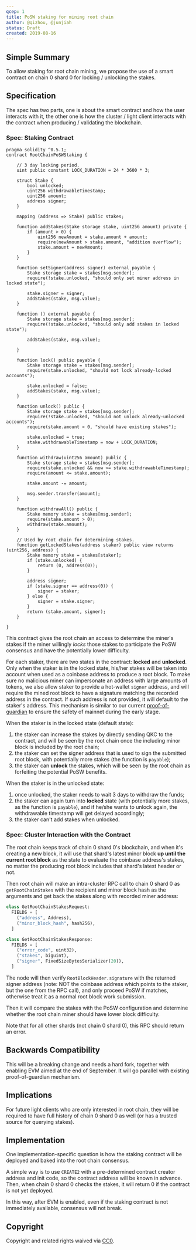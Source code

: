 ```yaml
---
qcep: 1
title: PoSW staking for mining root chain
author: @qizhou, @junjiah
status: Draft
created: 2019-08-16
---
```


## Simple Summary

To allow staking for root chain mining, we propose the use of a smart contract on chain 0 shard 0 for locking / unlocking the stakes.

## Specification

The spec has two parts, one is about the smart contract and how the user interacts with it, the other one is how the cluster / light client interacts with the contract when producing / validating the blockchain.

### Spec: Staking Contract

```
pragma solidity ^0.5.1;
contract RootChainPoSWStaking {

    // 3 day locking period.
    uint public constant LOCK_DURATION = 24 * 3600 * 3;

    struct Stake {
        bool unlocked;
        uint256 withdrawableTimestamp;
        uint256 amount;
        address signer;
    }

    mapping (address => Stake) public stakes;

    function addStakes(Stake storage stake, uint256 amount) private {
        if (amount > 0) {
            uint256 newAmount = stake.amount + amount;
            require(newAmount > stake.amount, "addition overflow");
            stake.amount = newAmount;
        }
    }

    function setSigner(address signer) external payable {
        Stake storage stake = stakes[msg.sender];
        require(!stake.unlocked, "should only set miner address in locked state");

        stake.signer = signer;
        addStakes(stake, msg.value);
    }

    function () external payable {
        Stake storage stake = stakes[msg.sender];
        require(!stake.unlocked, "should only add stakes in locked state");

        addStakes(stake, msg.value);

    }

    function lock() public payable {
        Stake storage stake = stakes[msg.sender];
        require(stake.unlocked, "should not lock already-locked accounts");

        stake.unlocked = false;
        addStakes(stake, msg.value);
    }

    function unlock() public {
        Stake storage stake = stakes[msg.sender];
        require(!stake.unlocked, "should not unlock already-unlocked accounts");
        require(stake.amount > 0, "should have existing stakes");

        stake.unlocked = true;
        stake.withdrawableTimestamp = now + LOCK_DURATION;
    }

    function withdraw(uint256 amount) public {
        Stake storage stake = stakes[msg.sender];
        require(stake.unlocked && now >= stake.withdrawableTimestamp);
        require(amount <= stake.amount);

        stake.amount -= amount;

        msg.sender.transfer(amount);
    }

    function withdrawAll() public {
        Stake memory stake = stakes[msg.sender];
        require(stake.amount > 0);
        withdraw(stake.amount);
    }

    // Used by root chain for determining stakes.
    function getLockedStakes(address staker) public view returns (uint256, address) {
        Stake memory stake = stakes[staker];
        if (stake.unlocked) {
            return (0, address(0));
        }

        address signer;
        if (stake.signer == address(0)) {
            signer = staker;
        } else {
            signer = stake.signer;
        }
        return (stake.amount, signer);
    }

}
```

This contract gives the root chain an access to determine the miner's stakes if the miner willingly *locks* those stakes to participate the PoSW consensus and have the potentially lower difficulty.

For each staker, there are two states in the contract: **locked** and **unlocked**. Only when the staker is in the locked state, his/her stakes will be taken into account when used as a coinbase address to produce a root block. To make sure no malicious miner can impersonate an address with large amounts of tokens, we also allow staker to provide a hot-wallet `signer` address, and will require the mined root block to have a signature matching the recorded address in the contract. If such address is not provided, it will default to the staker's address. This mechanism is similar to our current [proof-of-guardian](https://github.com/QuarkChain/pyquarkchain/wiki/Ethash-with-Guardian) to ensure the safety of mainnet during the early stage.

When the staker is in the locked state (default state):

1. the staker can increase the stakes by directly sending QKC to the contract, and will be seen by the root chain once the including minor block is included by the root chain;
1. the staker can set the signer address that is used to sign the submitted root block, with potentially more stakes (the function is `payable`);
1. the staker can **unlock** the stakes, which will be seen by the root chain as forfeiting the potential PoSW benefits.

When the staker is in the unlocked state:

1. once unlocked, the staker needs to wait 3 days to withdraw the funds;
1. the staker can again turn into **locked** state (with potentially more stakes, as the function is `payable`), and if he/she wants to unlock again, the withdrawable timestamp will get delayed accordingly;
1. the staker can't add stakes when unlocked.

### Spec: Cluster Interaction with the Contract

The root chain keeps track of chain 0 shard 0's blockchain, and when it's creating a new block, it will use that shard's latest minor block **up until the current root block** as the state to evaluate the coinbase address's stakes, no matter the producing root block includes that shard's latest header or not.

Then root chain will make an intra-cluster RPC call to chain 0 shard 0 as `getRootChainStakes` with the recipient and minor block hash as the arguments and get back the stakes along with recorded miner address:

```python
class GetRootChainStakesRequest:
  FIELDS = [
    ("address", Address),
    ("minor_block_hash", hash256),
  ]

class GetRootChainStakesResponse:
  FIELDS = [
    ("error_code", uint32),
    ("stakes", biguint),
    ("signer", FixedSizeBytesSerializer(20)),
  ]
```

The node will then verify `RootBlockHeader.signature` with the returned signer address (note: NOT the coinbase address which points to the staker, but the one from the RPC call), and only proceed PoSW if matches, otherwise treat it as a normal root block work submission.

Then it will compare the stakes with the PoSW configuration and determine whether the root chain miner should have lower block difficulty.

Note that for all other shards (not chain 0 shard 0), this RPC should return an error.

## Backwards Compatibility

This will be a breaking change and needs a hard fork, together with enabling EVM aimed at the end of September. It will go parallel with existing proof-of-guardian mechanism.

## Implications

For future light clients who are only interested in root chain, they will be required to have full history of chain 0 shard 0 as well (or has a trusted source for querying stakes).

## Implementation

One implementation-specific question is how the staking contract will be deployed and baked into the root chain consensus.

A simple way is to use `CREATE2` with a pre-determined contract creator address and init code, so the contract address will be known in advance. Then, when chain 0 shard 0 checks the stakes, it will return 0 if the contract is not yet deployed.

In this way, after EVM is enabled, even if the staking contract is not immediately available, consensus will not break.

## Copyright
Copyright and related rights waived via [CC0](https://creativecommons.org/publicdomain/zero/1.0/).
